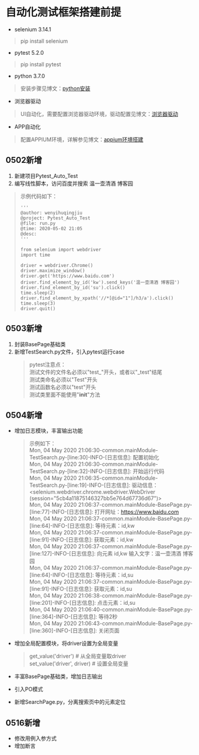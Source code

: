 # 自动化测试框架搭建前提
* selenium 3.14.1
 > pip install selenium

* pytest 5.2.0
 > pip install pytest

* python 3.7.0
 > 安装步骤见博文：[python安装]()

* 浏览器驱动
 > UI自动化，需要配置浏览器驱动环境，驱动配置见博文：[浏览器驱动](https://www.cnblogs.com/hong-fithing/p/7623838.html)

* APP自动化
 > 配置APPIUM环境，详解参见博文：[appium环境搭建](https://www.cnblogs.com/hong-fithing/p/11475812.html)

## 0502新增
1. 新建项目Pytest_Auto_Test
2. 编写线性脚本，访问百度并搜索 温一壶清酒 博客园  
 > 示例代码如下：
 > 
 > ```
 >'''  
 >@author: wenyihuqingjiu  
 >@project: Pytest_Auto_Test  
 >@file: run.py  
 >@time: 2020-05-02 21:05  
 >@desc:  
 >'''  
 >
 > from selenium import webdriver  
 > import time
 > 
 > driver = webdriver.Chrome()  
 > driver.maximize_window()  
 > driver.get('https://www.baidu.com')  
 > driver.find_element_by_id('kw').send_keys('温一壶清酒 博客园')  
 > driver.find_element_by_id('su').click()  
 > time.sleep(2)  
 > driver.find_element_by_xpath('//*[@id="1"]/h3/a').click()
 > time.sleep(3)  
 > driver.quit()  
 > ```  

## 0503新增
1. 封装BasePage基础类
2. 新增TestSearch.py文件，引入pytest运行case  
   > pytest注意点：  
   > 测试文件的文件名必须以"test_"开头，或者以"_test"结尾  
   > 测试类命名必须以"Test"开头  
   > 测试函数名必须以"test"开头  
   > 测试类里面不能使用"__init__"方法

## 0504新增
* 增加日志模块，丰富输出功能  
   > 示例如下：  
   > Mon, 04 May 2020 21:06:30-common.mainModule-TestSearch.py-[line:30]-INFO-[日志信息]: 配置初始化  
   > Mon, 04 May 2020 21:06:30-common.mainModule-TestSearch.py-[line:32]-INFO-[日志信息]: 开始运行代码  
   > Mon, 04 May 2020 21:06:35-common.mainModule-TestSearch.py-[line:19]-INFO-[日志信息]: 驱动信息：<selenium.webdriver.chrome.webdriver.WebDriver (session="5cb4a11875146327bb5e764d67736d67")>  
   > Mon, 04 May 2020 21:06:37-common.mainModule-BasePage.py-[line:77]-INFO-[日志信息]: 打开网址：https://www.baidu.com  
   > Mon, 04 May 2020 21:06:37-common.mainModule-BasePage.py-[line:64]-INFO-[日志信息]: 等待元素：id,kw  
   > Mon, 04 May 2020 21:06:37-common.mainModule-BasePage.py-[line:91]-INFO-[日志信息]: 获取元素：id,kw  
   > Mon, 04 May 2020 21:06:37-common.mainModule-BasePage.py-[line:127]-INFO-[日志信息]: 向元素 id,kw 输入文字：温一壶清酒 博客园  
   > Mon, 04 May 2020 21:06:37-common.mainModule-BasePage.py-[line:64]-INFO-[日志信息]: 等待元素：id,su  
   > Mon, 04 May 2020 21:06:37-common.mainModule-BasePage.py-[line:91]-INFO-[日志信息]: 获取元素：id,su  
   > Mon, 04 May 2020 21:06:38-common.mainModule-BasePage.py-[line:201]-INFO-[日志信息]: 点击元素：id,su  
   > Mon, 04 May 2020 21:06:40-common.mainModule-BasePage.py-[line:364]-INFO-[日志信息]: 等待2秒  
   > Mon, 04 May 2020 21:06:43-common.mainModule-BasePage.py-[line:360]-INFO-[日志信息]: 关闭页面   
     
* 增加全局配置模块，将driver设置为全局变量  
   > get_value('driver')  # 从全局变量取driver  
   > set_value('driver', driver) # 设置全局变量

* 丰富BasePage基础类，增加日志输出  
* 引入PO模式  
* 新增SearchPage.py，分离搜索页中的元素定位

## 0516新增
* 修改用例入参方式
* 增加断言